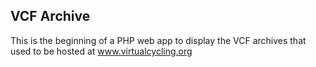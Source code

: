 ## VCF Archive

This is the beginning of a PHP web app to display the VCF archives that used to be hosted at www.virtualcycling.org
